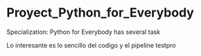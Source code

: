 # Proyect_Python_for_Everybody
Specialization: Python for Everybody has several task 


Lo interesante es lo sencillo del codigo y el pipeline
testpro